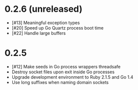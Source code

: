 # 0.2.6 (unreleased)
- [#13] Meaningful exception types
- [#20] Speed up Go Quartz process boot time
- [#22] Handle large buffers

# 0.2.5
- [#12] Make seeds in Go process wrappers threadsafe
- Destroy socket files upon exit inside Go processes
- Upgrade development environment to Ruby 2.1.5 and Go 1.4
- Use long suffixes when naming domain sockets
